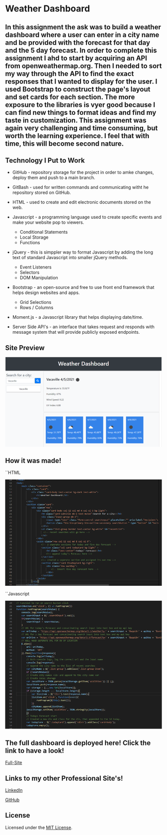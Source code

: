 # Weather Dashboard

## In this assignment the ask was to build a weather dashboard where a user can enter in a city name and be provided with the forecast for that day and the 5 day forecast. In order to complete this assignment I ahd to start by acquiring an API from openweathermap.org. Then I needed to sort my way through the API to find the exact responses that I wanted to display for the user. I used Bootstrap to construct the page's layout and set cards for each section. The more exposure to the libraries is vyer good because I can find new things to format ideas and find my taste in customization. This assignment was again very challenging and time consuming, but worth the learning experience. I feel that with time, this will become second nature.



## Technology I Put to Work
- GitHub - repository storage for the project in order to amke changes, deploy them and push to a main branch. 

- GitBash - used for written commands and communicating witht he repository stored on GitHub.

- HTML - used to create and edit electronic documents stored on the web.

- Javascript - a programming language used to create specific events and make your website pop to viewers.
    - Conditional Statements
    - Local Storage
    - Functions

- jQuery - this is simppler way to format Javascript by adding the long text of standard Javascript into smaller jQuery methods.
    - Event Listeners
    - Selectors
    - DOM Manipulation

- Bootstrap - an open-source and free to use front end framework that helps design websites and apps.
    - Grid Selections
    - Rows / Columns

- Moment.js - a Javascript library that helps displaying date/time.

- Server Side API's - an interface that takes request and responds with message system that will provide publicly exposed endpoints.


## Site Preview

![Site](assets/images/websitesneakpeek.PNG)



## How it was made!
``HTML

![Code-Snippet](assets/images/htmlsnippet.PNG)



``Javascript

![Code-Snippet](assets/images/javascriptsnippet.PNG)





## The full dashboard is deployed here! Click the link to have a look!

[Full-Site](https://dnovelli1.github.io/weatherdashboard/)

## Links to my other Professional Site's!

[LinkedIn](https://www.linkedin.com/in/david-jacob-novelli/)

[GitHub](https://github.com/dnovelli1)

## License

Licensed under the [MIT License](LICENSE).